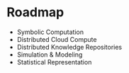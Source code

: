 
# Roadmap

- Symbolic Computation
- Distributed Cloud Compute
- Distributed Knowledge Repositories
- Simulation & Modeling
- Statistical Representation